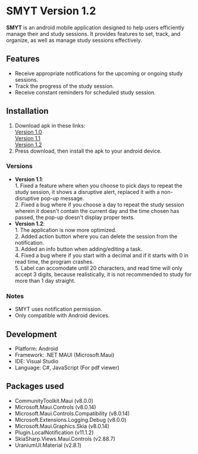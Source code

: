 # SMYT Version 1.2
**SMYT** is an android mobile application designed to help users efficiently manage their and study sessions. It provides features to set, track, and organize, as well as manage study sessions effectively.

## Features
* Receive appropriate notifications for the upcoming or ongoing study sessions.
* Track the progress of the study session.
* Receive constant reminders for scheduled study session.

## Installation
1. Download apk in these links:
   <br>[Version 1.0](https://www.mediafire.com/file/ejvdy7j04v6pvxz/SMYT_V1.apk/file)
   <br>[Version 1.1](https://www.mediafire.com/file/lzrdzm0b8w92mov/SMYTV1_1.apk/file)
   <br>[Version 1.2](https://www.mediafire.com/file/gh0lkk4bfp0dk7h/SMYTV1_2.apk/file)
3. Press download, then install the apk to your android device.

### Versions
* **Version 1.1**:
  <br>1. Fixed a feature where when you choose to pick days to repeat the study session, it shows a disruptive alert, replaced it with a non-disruptive pop-up message.
  <br>2. Fixed a bug where if you choose a day to repeat the study session wherein it doesn't contain the current day and the time chosen has passed, the pop-up doesn't display proper texts.
* **Version 1.2**:
  <br>1. The application is now more optimized.
  <br>2. Added action button where you can delete the session from the notification.
  <br>3. Added an info button when adding/editing a task.
  <br>4. Fixed a bug where if you start with a decimal and if it starts with 0 in read time, the program crashes.
  <br>5. Label can accomodate until 20 characters, and read time will only accept 3 digits, because realistically, it is not recommended to study for more than 1 day straight.


### Notes
* SMYT uses notification permission.
* Only compatible with Android devices.

## Development
* Platform: Android
* Framework: .NET MAUI (Microsoft.Maui)
* IDE: Visual Studio
* Language: C#, JavaScript (For pdf viewer)

## Packages used
* CommunityToolkit.Maui (v8.0.0)
* Microsoft.Maui.Controls (v8.0.14)
* Microsoft.Maui.Controls.Compatibility (v8.0.14)
* Microsoft.Extensions.Logging.Debug (v8.0.0)
* Microsoft.Maui.Graphics.Skia (v8.0.14)
* Plugin.LocalNotification (v11.1.2)
* SkiaSharp.Views.Maui.Controls (v2.88.7)
* UraniumUI.Material (v2.8.1)

